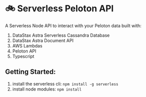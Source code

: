 # 🚲 Serverless Peloton API

A Serverless Node API to interact with your Peloton data built with:

1. DataStax Astra Serverless Cassandra Database
2. DataStax Astra Document API
3. AWS Lambdas
4. Peloton API
5. Typescript

## Getting Started:

1. install the serverless cli: `npm install -g serverless`
2. install node modules: `npm install`
